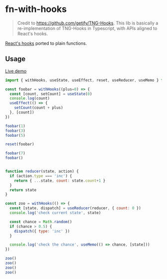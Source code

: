 # fn-with-hooks

> Credit to https://github.com/getify/TNG-Hooks. This lib is basically a re-implementation of TNG-Hooks in Typescript, with APIs aligned to React's hooks.

[React's hooks](https://reactjs.org/docs/hooks-overview.html) ported to plain functions.

## Usage

[Live demo](https://frontarm.com/demoboard/?id=d6196ec0-083e-4c78-b708-8ee04652b099)

```javascript
import { withHooks, useState, useEffect, reset, useReducer, useMemo } from 'fn-with-hooks'

const foobar = withHooks((plus=0) => {
  const [count, setCount] = useState(0)
  console.log(count)
  useEffect(() => {
    setCount(count + plus)
  }, [count])
})

foobar(1)
foobar(3)
foobar(5)

reset(foobar)

foobar(7)
foobar()


function reducer(state, action) {
  if (action.type === 'inc') {
    return { ...state, count: state.count+1 }
  }
  return state
}

const zoo = withHooks(() => {
  const [state, dispatch] = useReducer(reducer, { count: 0 })
  console.log('check current state', state)

  const chance = Math.random()
  if (chance > 0.5) {
    dispatch({ type: 'inc' })
  }

  console.log('check the chance', useMemo(() => chance, [state]))
})

zoo()
zoo()
zoo()
zoo()
```
